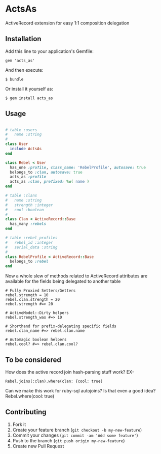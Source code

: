 # ActsAs

ActiveRecord extension for easy 1:1 composition delegation

## Installation

Add this line to your application's Gemfile:

    gem 'acts_as'

And then execute:

    $ bundle

Or install it yourself as:

    $ gem install acts_as

## Usage

```ruby

# table :users
#   name :string
#
class User
  include ActsAs
end

class Rebel < User
  has_one :profile, class_name: 'RebelProfile', autosave: true
  belongs_to :clan, autosave: true
  acts_as :profile
  acts_as :clan, prefixed: %w( name )
end

# table :clans
#   name :string
#   strength :integer
#   cool :boolean
#
class Clan < ActiveRecord::Base
  has_many :rebels
end

# table :rebel_profiles
#   rebel_id :integer
#   serial_data :string
#
class RebelProfile < ActiveRecord::Base
  belongs_to :rebel
end

```

Now a whole slew of methods related to ActiveRecord attributes are available for the fields being delegated to another table

    # Fully Proxied Setters/Getters
    rebel.strength = 10
    rebel.clan.strength = 20
    rebel.strength #=> 20

    # ActiveModel::Dirty helpers
    rebel.strength_was #=> 10

    # Shorthand for prefix-delegating specific fields
    rebel.clan_name #=> rebel.clan.name

    # Automagic boolean helpers
    rebel.cool? #=> rebel.clan.cool?


## To be considered

How does the active record join hash-parsing stuff work? EX-

    Rebel.joins(:clan).where(clan: {cool: true)

Can we make this work for ruby-sql autojoins? Is that even a good idea?
    Rebel.where(cool: true)

## Contributing

1. Fork it
2. Create your feature branch (`git checkout -b my-new-feature`)
3. Commit your changes (`git commit -am 'Add some feature'`)
4. Push to the branch (`git push origin my-new-feature`)
5. Create new Pull Request
